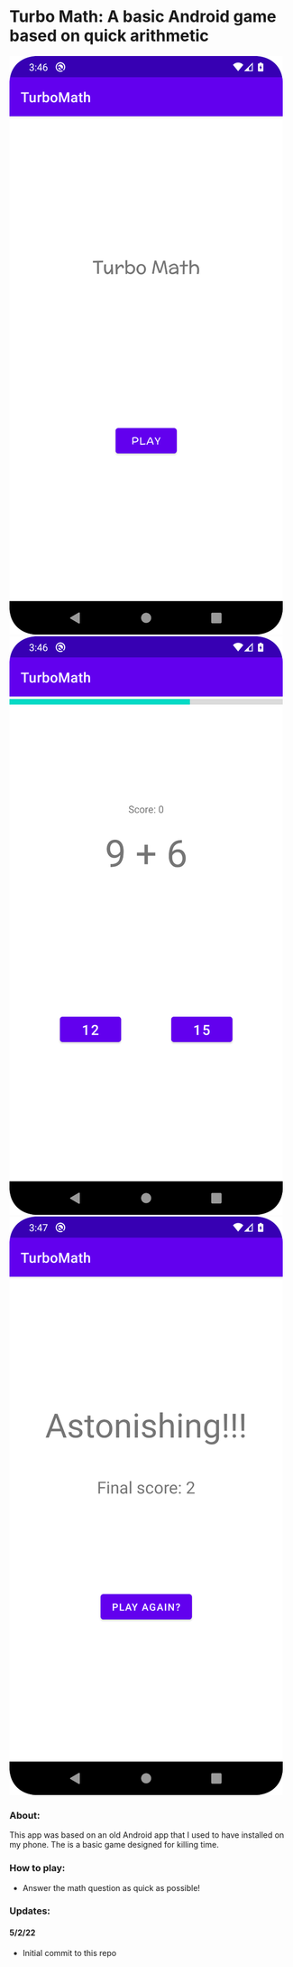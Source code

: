 # Turbo Math: A basic Android game based on quick arithmetic

![Missing Start](../screenshots/TurboMath1.png "Start Screen")
![Missing Gameplay](../screenshots/TurboMath2.png "Gameplay Screen")
![Missing Score](../screenshots/TurboMath3.png "Score Screen")

### About: 
This app was based on an old Android app that I used to have installed on my phone.
The is a basic game designed for killing time. 

### How to play:
- Answer the math question as quick as possible! 

### Updates:
#### 5/2/22
- Initial commit to this repo
